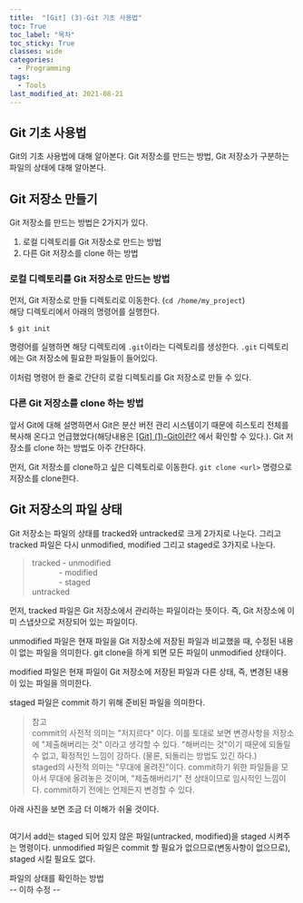 ```yaml
---
title:  "[Git] (3)-Git 기초 사용법"
toc: True
toc_label: "목차"
toc_sticky: True
classes: wide
categories:
  - Programming
tags:
  - Tools
last_modified_at: 2021-08-21
---
```


## Git 기초 사용법
Git의 기초 사용법에 대해 알아본다. Git 저장소를 만드는 방법, Git 저장소가 구분하는 파일의 상태에 대해 알아본다.

## Git 저장소 만들기
Git 저장소를 만드는 방법은 2가지가 있다.

1. 로컬 디렉토리를 Git 저장소로 만드는 방법
2. 다른 Git 저장소를 clone 하는 방법

### 로컬 디렉토리를 Git 저장소로 만드는 방법
먼저, Git 저장소로 만들 디렉토리로 이동한다. (`cd /home/my_project`)  
해당 디렉토리에서 아래의 명령어를 실행한다.
```
$ git init
```
명령어를 실행하면 해당 디렉토리에 `.git`이라는 디렉토리를 생성한다. `.git` 디렉토리에는 Git 저장소에 필요한 파일들이 들어있다.

이처럼 명령어 한 줄로 간단히 로컬 디렉토리를 Git 저장소로 만들 수 있다.

### 다른 Git 저장소를 clone 하는 방법
앞서 Git에 대해 설명하면서 Git은 분산 버전 관리 시스템이기 때문에 히스토리 전체를 복사해 온다고 언급했었다(해당내용은 <a href ="https://sangteak601.github.io/%ED%94%84%EB%A1%9C%EA%B7%B8%EB%9E%98%EB%B0%8D%20%ED%88%B4/Git-_(1)-Git%EC%9D%B4%EB%9E%80/"> [Git] (1)-Git이란?</a> 에서 확인할 수 있다.). Git 저장소를 clone 하는 방법도 아주 간단하다. 

먼저, Git 저장소를 clone하고 싶은 디렉토리로 이동한다. `git clone <url>` 명령으로 저장소를 clone한다.

## Git 저장소의 파일 상태
Git 저장소는 파일의 상태를 tracked와 untracked로 크게 2가지로 나눈다. 그리고 tracked 파일은 다시 unmodified, modified 그리고 staged로 3가지로 나눈다.
> tracked - unmodified  
&nbsp;&nbsp;&nbsp;&nbsp;&nbsp;&nbsp;&nbsp;&nbsp;&nbsp;&nbsp;&nbsp; - modified  
&nbsp;&nbsp;&nbsp;&nbsp;&nbsp;&nbsp;&nbsp;&nbsp;&nbsp;&nbsp;&nbsp; - staged  
untracked

먼저, tracked 파일은 Git 저장소에서 관리하는 파일이라는 뜻이다. 즉, Git 저장소에 이미 스냅샷으로 저장되어 있는 파일이다.

unmodified 파일은 현재 파일을 Git 저장소에 저장된 파일과 비교했을 때, 수정된 내용이 없는 파일을 의미한다. git clone을 하게 되면 모든 파일이 unmodified 상태이다.

modified 파일은 현재 파일이 Git 저장소에 저장된 파일과 다른 상태, 즉, 변경된 내용이 있는 파일을 의미한다.

staged 파일은 commit 하기 위해 준비된 파일을 의미한다.

>참고  
commit의 사전적 의미는 "저지르다" 이다. 이를 토대로 보면 변경사항을 저장소에 "제출해버리는 것" 이라고 생각할 수 있다. "해버리는 것"이기 때문에 되돌릴 수 없고, 확정적인 느낌이 강하다. (물론, 되돌리는 방법도 있긴 하다.)  
staged의 사전적 의미는 "무대에 올려진"이다. commit하기 위한 파일들을 모아서 무대에 올려놓은 것이며, "제출해버리기" 전 상태이므로 임시적인 느낌이다. commit하기 전에는 언제든지 변경할 수 있다.

아래 사진을 보면 조금 더 이해가 쉬울 것이다.

<img src="{{ site.url }}{{ site.baseurl }}/assets/images/2021-08-21-[Git]_(3)-Git_기초_사용법/git_file_status.png" alt=""> 

여기서 add는 staged 되어 있지 않은 파일(untracked, modified)을 staged 시켜주는 명령이다. unmodified 파일은 commit 할 필요가 없으므로(변동사항이 없으므로), staged 시킬 필요도 없다.

파일의 상태를 확인하는 방법  
-- 이하 수정 -- 